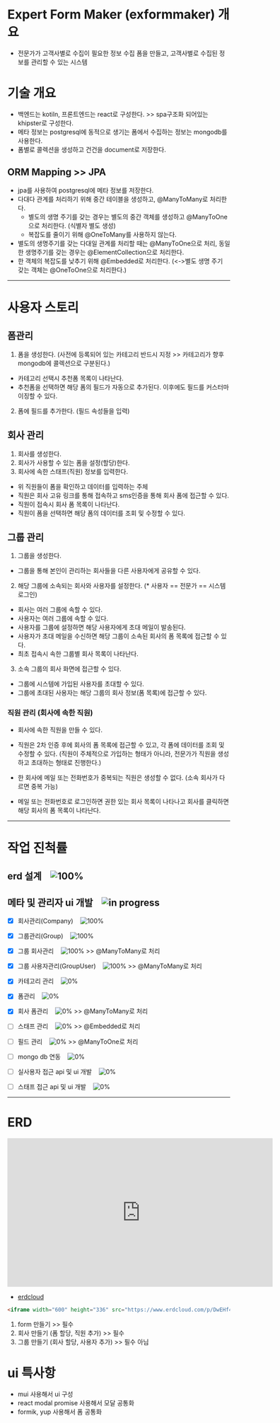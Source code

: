 # Expert Form Maker (exformmaker) 개요

- 전문가가 고객사별로 수집이 필요한 정보 수집 폼을 만들고, 고객사별로 수집된 정보를 관리할 수 있는 시스템

# 기술 개요

- 백엔드는 kotiln, 프론트엔드는 react로 구성한다. >> spa구조화 되어있는 khipster로 구성한다.
- 메타 정보는 postgresql에 동적으로 생기는 폼에서 수집하는 정보는 mongodb를 사용한다.
- 폼별로 콜렉션을 생성하고 건건을 document로 저장한다.

## ORM Mapping >> JPA

- jpa를 사용하여 postgresql에 메타 정보를 저장한다.
- 다대다 관계를 처리하기 위해 중간 테이블을 생성하고, @ManyToMany로 처리한다.
  - 별도의 생명 주기를 갖는 경우는 별도의 중간 객체를 생성하고 @ManyToOne으로 처리한다. (식별자 별도 생성)
  - 복잡도를 줄이기 위해 @OneToMany를 사용하지 않는다.
- 별도의 생명주기를 갖는 다대일 관계를 처리할 때는 @ManyToOne으로 처리, 동일한 생명주기를 갖는 경우는 @ElementCollection으로 처리한다.
- 한 객체의 복잡도를 낮추기 위해 @Embedded로 처리한다. (<->별도 생명 주기 갖는 객체는 @OneToOne으로 처리한다.)

---

# 사용자 스토리

## 폼관리

1. 폼을 생성한다. (사전에 등록되어 있는 카테고리 반드시 지정 >> 카테고리가 향후 mongodb에 콜렉션으로 구분된다.)

- 카테고리 선택시 추천폼 목록이 나타난다.
- 추천폼을 선택하면 해당 폼의 필드가 자동으로 추가된다. 이후에도 필드를 커스터마이징할 수 있다.

2. 폼에 필드를 추가한다. (필드 속성들을 입력)

## 회사 관리

1. 회사를 생성한다.
2. 회사가 사용할 수 있는 폼을 설정(할당)한다.
3. 회사에 속한 스태프(직원) 정보를 입력한다.

- 위 직원들이 폼을 확인하고 데이터를 입력하는 주체
- 직원은 회사 고유 링크를 통해 접속하고 sms인증을 통해 회사 폼에 접근할 수 있다.
- 직원이 접속시 회사 폼 목록이 나타난다.
- 직원이 폼을 선택하면 해당 폼의 데이터를 조회 및 수정할 수 있다.

## 그룹 관리

1. 그룹을 생성한다.

- 그룹을 통해 본인이 관리하는 회사들을 다른 사용자에게 공유할 수 있다.

2. 해당 그룹에 소속되는 회사와 사용자를 설정한다. (\* 사용자 == 전문가 == 시스템 로그인)

- 회사는 여러 그룹에 속할 수 있다.
- 사용자는 여러 그룹에 속할 수 있다.
- 사용자를 그룹에 설정하면 해당 사용자에게 초대 메일이 발송된다.
- 사용자가 초대 메일을 수신하면 해당 그룹이 소속된 회사의 폼 목록에 접근할 수 있다.
- 최초 접속시 속한 그룹별 회사 목록이 나타난다.

3. 소속 그룹의 회사 화면에 접근할 수 있다.

- 그룹에 시스템에 가입된 사용자를 초대할 수 있다.
- 그룹에 초대된 사용자는 해당 그룹의 회사 정보(폼 목록)에 접근할 수 있다.

### 직원 관리 (회사에 속한 직원)

- 회사에 속한 직원을 만들 수 있다.
- 직원은 2차 인증 후에 회사의 폼 목록에 접근할 수 있고, 각 폼에 데이터를 조회 및 수정할 수 있다.
  (직원이 주체적으로 가입하는 형태가 아니라, 전문가가 직원을 생성하고 초대하는 형태로 진행한다.)
- 한 회사에 메일 또는 전화번호가 중복되는 직원은 생성할 수 없다. (소속 회사가 다르면 중복 가능)

- 메일 또는 전화번호로 로그인하면 권한 있는 회사 목록이 나타나고 회사를 클릭하면 해당 회사의 폼 목록이 나타난다.

---

# 작업 진척률

## erd 설계 &nbsp;&nbsp; ![100%](https://progress-bar.xyz/100)

## 메타 및 관리자 ui 개발 &nbsp;&nbsp; ![in progress](https://progress-bar.xyz/30/?title=in%20progress)

- [x] 회사관리(Company) &nbsp;&nbsp; ![100%](https://progress-bar.xyz/100)
- [x] 그룹관리(Group) &nbsp;&nbsp; ![100%](https://progress-bar.xyz100)
- [x] 그룹 회사관리 &nbsp;&nbsp; ![100%](https://progress-bar.xyz/100) >> @ManyToMany로 처리
- [x] 그룹 사용자관리(GroupUser) &nbsp;&nbsp; ![100%](https://progress-bar.xyz/100) >> @ManyToMany로 처리
- [x] 카테고리 관리 &nbsp;&nbsp; ![0%](https://progress-bar.xyz/0)
- [x] 폼관리 &nbsp;&nbsp; ![0%](https://progress-bar.xyz/0)
- [x] 회사 폼관리 &nbsp;&nbsp; ![0%](https://progress-bar.xyz/0) >> @ManyToMany로 처리
- [ ] 스태프 관리 &nbsp;&nbsp; ![0%](https://progress-bar.xyz/0) >> @Embedded로 처리
- [ ] 필드 관리 &nbsp;&nbsp; ![0%](https://progress-bar.xyz/0) >> @ManyToOne로 처리
- [ ] mongo db 연동 &nbsp;&nbsp; ![0%](https://progress-bar.xyz/0)

- [ ] 실사용자 접근 api 및 ui 개발 &nbsp;&nbsp; ![0%](https://progress-bar.xyz/0)
- [ ] 스태프 접근 api 및 ui 개발 &nbsp;&nbsp; ![0%](https://progress-bar.xyz/0)

---

# ERD

<iframe width="600" height="336" src="https://www.erdcloud.com/p/DwEHf4YkCGfA3y3Cq" frameborder="0" allowfullscreen></iframe>

- [erdcloud](https://www.erdcloud.com/p/DwEHf4YkCGfA3y3Cq)

```html
<iframe width="600" height="336" src="https://www.erdcloud.com/p/DwEHf4YkCGfA3y3Cq" frameborder="0" allowfullscreen></iframe>
```

1. form 만들기 >> 필수
2. 회사 만들기 (폼 할당, 직원 추가) >> 필수
3. 그룹 만들기 (회사 할당, 사용자 추가) >> 필수 아님

# ui 특사항

- mui 사용해서 ui 구성
- react modal promise 사용해서 모달 공통화
- formik, yup 사용해서 폼 공통화
